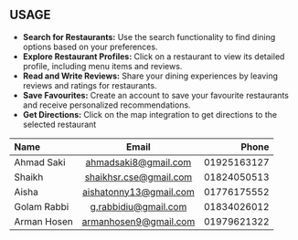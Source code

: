 ## USAGE

* **Search for Restaurants:** Use the search functionality to find dining options
based on your preferences.
* **Explore Restaurant Profiles:** Click on a restaurant to view its detailed profile,
including menu items and reviews.
* **Read and Write Reviews:** Share your dining experiences by leaving reviews
and ratings for restaurants.
* **Save Favourites:** Create an account to save your favourite restaurants and
receive personalized recommendations.
* **Get Directions:** Click on the map integration to get directions to the selected
restaurant

| Name | Email | Phone |
| :---         |     :---:      |          ---: |
| Ahmad Saki   | ahmadsaki8@gmail.com     | 01925163127  |
| Shaikh     | shaikhsr.cse@gmail.com      | 01824050513    |
| Aisha      | aishatonny13@gmail.com      | 01776175552    |
| Golam Rabbi   | g.rabbidiu@gmail.com    | 01834026012  |
| Arman Hosen   | armanhosen9@gmail.com     | 01979621322   |
